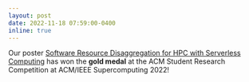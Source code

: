 ```yaml
---
layout: post
date: 2022-11-18 07:59:00-0400
inline: true
---
```


Our poster [Software Resource Disaggregation for HPC with Serverless Computing](/publications#copik2022disaggregationsrc)
has won the **gold medal** at the ACM Student Research Competition at ACM/IEEE Supercomputing 2022!
